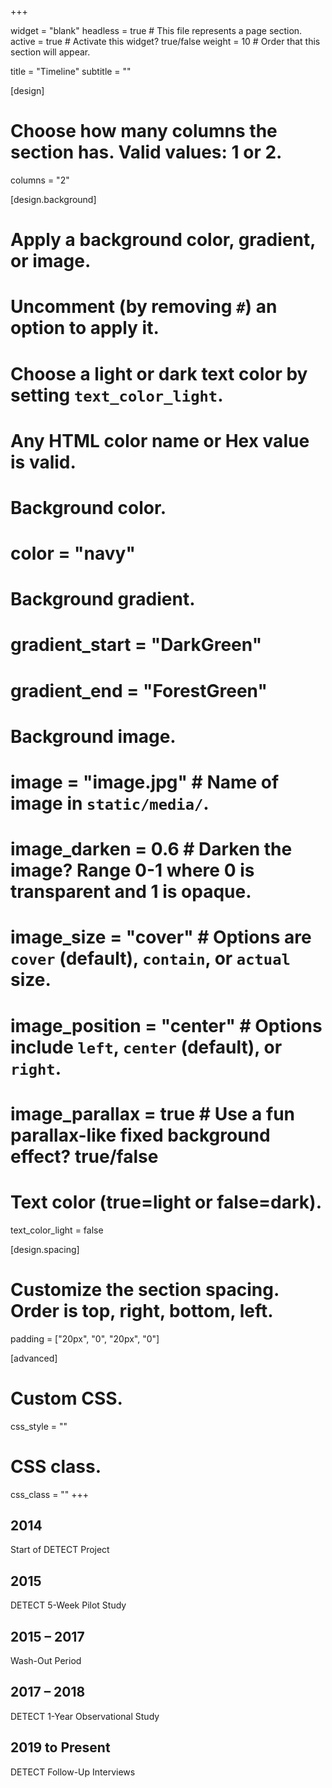 +++

widget = "blank" 
headless = true  # This file represents a page section.
active = true  # Activate this widget? true/false
weight = 10  # Order that this section will appear.

title = "Timeline"
subtitle = ""

[design]
  # Choose how many columns the section has. Valid values: 1 or 2.
  columns = "2"

[design.background]
  # Apply a background color, gradient, or image.
  #   Uncomment (by removing `#`) an option to apply it.
  #   Choose a light or dark text color by setting `text_color_light`.
  #   Any HTML color name or Hex value is valid.

  # Background color.
  # color = "navy"
  
  # Background gradient.
  # gradient_start = "DarkGreen"
  # gradient_end = "ForestGreen"
  
  # Background image.
  # image = "image.jpg"  # Name of image in `static/media/`.
  # image_darken = 0.6  # Darken the image? Range 0-1 where 0 is transparent and 1 is opaque.
  # image_size = "cover"  #  Options are `cover` (default), `contain`, or `actual` size.
  # image_position = "center"  # Options include `left`, `center` (default), or `right`.
  # image_parallax = true  # Use a fun parallax-like fixed background effect? true/false
  
  # Text color (true=light or false=dark).
  text_color_light = false

[design.spacing]
  # Customize the section spacing. Order is top, right, bottom, left.
  padding = ["20px", "0", "20px", "0"]

[advanced]
 # Custom CSS. 
 css_style = ""
 
 # CSS class.
 css_class = ""
+++

<div class="timeline">
  <div class="container left">
    <div class="content">
      <h2>2014</h2>
      <p>Start of DETECT Project</p>
    </div>
  </div>
  <div class="container right">
    <div class="content">
      <h2>2015</h2>
      <p>DETECT 5-Week Pilot Study</p>
    </div>
  </div>
  <div class="container right">
    <div class="content">
      <h2>2015 – 2017</h2>
      <p>Wash-Out Period</p>
    </div>
  </div>
  <div class="container right">
    <div class="content">
      <h2>2017 – 2018</h2>
      <p>DETECT 1-Year Observational Study</p>
    </div>
  </div>
  <div class="container right">
    <div class="content">
      <h2>2019 to Present</h2>
      <p>DETECT Follow-Up Interviews</p>
    </div>
  </div>
</div>

